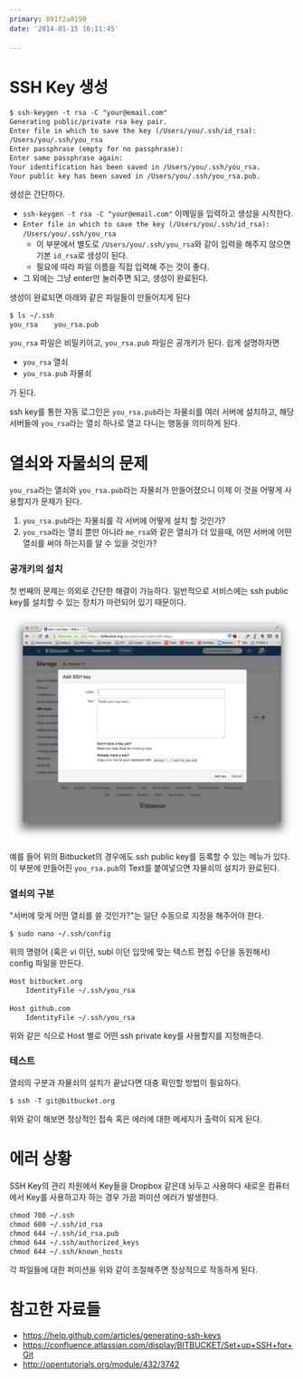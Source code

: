 ```yaml
---
primary: 891f2a0190
date: '2014-01-15 16:11:45'

---
```


# SSH Key 생성

	$ ssh-keygen -t rsa -C "your@email.com"
	Generating public/private rsa key pair.
	Enter file in which to save the key (/Users/you/.ssh/id_rsa): /Users/you/.ssh/you_rsa
	Enter passphrase (empty for no passphrase):
	Enter same passphrase again:
	Your identification has been saved in /Users/you/.ssh/you_rsa.
	Your public key has been saved in /Users/you/.ssh/you_rsa.pub.

생성은 간단하다. 

- `ssh-keygen -t rsa -C "your@email.com"` 이메일을 입력하고 생성을 시작한다.
- `Enter file in which to save the key (/Users/you/.ssh/id_rsa): /Users/you/.ssh/you_rsa`
	- 이 부분에서 별도로 `/Users/you/.ssh/you_rsa`와 같이 입력을 해주지 않으면 기본 `id_rsa`로 생성이 된다.
	- 필요에 따라 파일 이름을 직접 입력해 주는 것이 좋다.
- 그 외에는 그냥 enter만 눌러주면 되고, 생성이 완료된다.

생성이 완료되면 아래와 같은 파일들이 만들어지게 된다

	$ ls ~/.ssh
	you_rsa    you_rsa.pub

`you_rsa` 파일은 비밀키이고, `you_rsa.pub` 파일은 공개키가 된다. 쉽게 설명하자면

- `you_rsa` 열쇠
- `you_rsa.pub` 자물쇠

가 된다. 

ssh key를 통한 자동 로그인은 `you_rsa.pub`라는 자물쇠를 여러 서버에 설치하고, 해당 서버들에 `you_rsa`라는 열쇠 하나로 열고 다니는 행동을 의미하게 된다.


# 열쇠와 자물쇠의 문제

`you_rsa`라는 열쇠와 `you_rsa.pub`라는 자물쇠가 만들어졌으니 이제 이 것을 어떻게 사용할지가 문제가 된다.

1. `you_rsa.pub`라는 자물쇠를 각 서버에 어떻게 설치 할 것인가?
1. `you_rsa`라는 열쇠 뿐만 아니라 `me_rsa`와 같은 열쇠가 더 있을때, 어떤 서버에 어떤 열쇠를 써야 하는지를 알 수 있을 것인가?

### 공개키의 설치

첫 번째의 문제는 의외로 간단한 해결이 가능하다. 일반적으로 서비스에는 ssh public key를 설치할 수 있는 장치가 마련되어 있기 때문이다.

![Bitbucket Add SSH Key][register-public-key]

예를 들어 위의 Bitbucket의 경우에도 ssh public key를 등록할 수 있는 메뉴가 있다. 이 부분에 만들어진 `you_rsa.pub`의 Text를 붙여넣으면 자물쇠의 설치가 완료된다.

### 열쇠의 구분

"서버에 맞게 어떤 열쇠를 쓸 것인가?"는 일단 수동으로 지정을 해주어야 한다.

	$ sudo nano ~/.ssh/config

위의 명령어 (혹은 vi 이던, subl 이던 입맛에 맞는 텍스트 편집 수단을 동원해서) config 파일을 만든다.

	Host bitbucket.org
		IdentityFile ~/.ssh/you_rsa

	Host github.com
		IdentityFile ~/.ssh/you_rsa

위와 같은 식으로 Host 별로 어떤 ssh private key를 사용할지를 지정해준다.

### 테스트

열쇠의 구분과 자물쇠의 설치가 끝났다면 대충 확인할 방법이 필요하다.

	$ ssh -T git@bitbucket.org

위와 같이 해보면 정상적인 접속 혹은 에러에 대한 메세지가 출력이 되게 된다.


# 에러 상황

SSH Key의 관리 차원에서 Key들을 Dropbox 같은데 놔두고 사용하다 새로운 컴퓨터에서 Key를 사용하고자 하는 경우 가끔 퍼미션 에러가 발생한다.

	chmod 700 ~/.ssh
	chmod 600 ~/.ssh/id_rsa
	chmod 644 ~/.ssh/id_rsa.pub  
	chmod 644 ~/.ssh/authorized_keys
	chmod 644 ~/.ssh/known_hosts

각 파일들에 대한 퍼미션을 위와 같이 조절해주면 정상적으로 작동하게 된다.


# 참고한 자료들

- <https://help.github.com/articles/generating-ssh-keys>
- <https://confluence.atlassian.com/display/BITBUCKET/Set+up+SSH+for+Git>
- <http://opentutorials.org/module/432/3742>



[register-public-key]: /files/captures/20140115/145014.png
